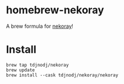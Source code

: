 # homebrew-nekoray

A brew formula for [nekoray](https://github.com/MatsuriDayo/nekoray)!

# Install

```shell
brew tap tdjnodj/nekoray
brew update
brew install --cask tdjnodj/nekoray/nekoray
```
